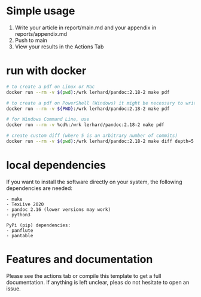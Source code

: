 # Simple usage

1. Write your article in report/main.md and your appendix in reports/appendix.md
2. Push to main
3. View your results in the Actions Tab

# run with docker

```bash
# to create a pdf on Linux or Mac
docker run --rm -v $(pwd):/wrk lerhard/pandoc:2.18-2 make pdf

# to create a pdf on PowerShell (Windows) it might be necessary to write:
docker run --rm -v ${PWD}:/wrk lerhard/pandoc:2.18-2 make pdf

# for Windows Command Line, use
docker run --rm -v %cd%:/wrk lerhard/pandoc:2.18-2 make pdf

# create custom diff (where 5 is an arbitrary number of commits)
docker run --rm -v $(pwd):/wrk lerhard/pandoc:2.18-2 make diff depth=5
```

# local dependencies

If you want to install the software directly on your system, the following dependencies are needed:

```
- make
- TexLive 2020
- pandoc 2.16 (lower versions may work)
- python3

PyPi (pip) dependencies:
- panflute
- pantable
```

# Features and documentation

Please see the actions tab or compile this template to get a full documentation.
If anything is left unclear, pleas do not hesitate to open an issue.
